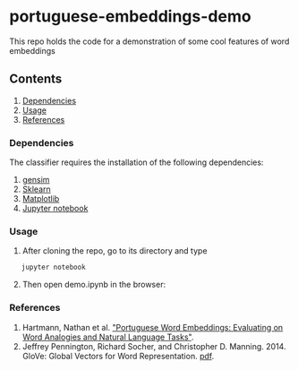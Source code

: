 # portuguese-embeddings-demo

This repo holds the code for a demonstration of some cool features of word embeddings

## Contents
 1. [Dependencies](#dependencies)
 2. [Usage](#usage)
 3. [References](#references)

### Dependencies

The classifier requires the installation of the following dependencies:

1. [gensim](https://radimrehurek.com/gensim/install.html)
2. [Sklearn](http://scikit-learn.org/stable/install.html)
3. [Matplotlib](https://matplotlib.org/users/installing.html)
4. [Jupyter notebook](http://jupyter.readthedocs.io/en/latest/install.html)

### Usage

1. After cloning the repo, go to its directory and type
```bash
   jupyter notebook
``` 

2. Then open demo.ipynb in the browser:

### References
1. Hartmann, Nathan et al. ["Portuguese Word Embeddings: Evaluating on Word Analogies and
Natural Language Tasks"](https://arxiv.org/pdf/1708.06025.pdf).
2. Jeffrey Pennington, Richard Socher, and Christopher D. Manning. 2014. GloVe: Global Vectors for Word Representation. [pdf](https://nlp.stanford.edu/pubs/glove.pdf).
